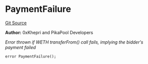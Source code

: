 # PaymentFailure
[Git Source](https://github.com-khepri/0xPikapool/pikapool-contracts/blob/46c3d29612fee963c31205560a2c2694af75ef33/src/Settlement.sol)

**Author:**
0xKhepri and PikaPool Developers

*Error thrown if WETH transferFrom() call fails, implying the bidder's payment failed*


```solidity
error PaymentFailure();
```

